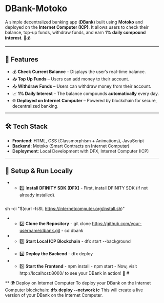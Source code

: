 # **DBank-Motoko**  

A simple decentralized banking app (**DBank**) built using **Motoko** and deployed on the **Internet Computer (ICP)**. It allows users to check their balance, top-up funds, withdraw funds, and earn **1% daily compound interest**. 🚀💰  

---

## 🚀 **Features**  

- 💰 **Check Current Balance** – Displays the user’s real-time balance.  
- 📥 **Top Up Funds** – Users can add money to their account.  
- 📤 **Withdraw Funds** – Users can withdraw money from their account.  
- 📈 **1% Daily Interest** – The balance compounds **automatically** every day.  
- 🌐 **Deployed on Internet Computer** – Powered by blockchain for secure, decentralized banking.  

---

## 🛠 **Tech Stack**  

- **Frontend**: HTML, CSS (Glassmorphism + Animations), JavaScript  
- **Backend**: Motoko (Smart Contracts on Internet Computer)  
- **Deployment**: Local Development with DFX, Internet Computer (ICP)  

---

## 🔧 Setup & Run Locally  
   - - 1️⃣ **Install DFINITY SDK (DFX)** - First, install DFINITY SDK (if not already installed).
      ```sh
sh -ci "$(curl -fsSL https://internetcomputer.org/install.sh)"
   - - 2️⃣ **Clone the Repository** - git clone https://github.com/your-username/dbank.git - cd dbank
   - - 3️⃣ **Start Local ICP Blockchain** - dfx start --background
   - - 4️⃣ **Deploy the Backend** - dfx deploy
   - - 5️⃣ **Start the Frontend** - npm install - npm start - Now, visit http://localhost:8000/ to see your DBank in action! 🎉  #
     
** 🌍 Deploy on Internet Computer  To deploy your DBank on the Internet Computer blockchain:  **dfx deploy --network ic** This will create a live version of your DBank on the Internet Computer.
